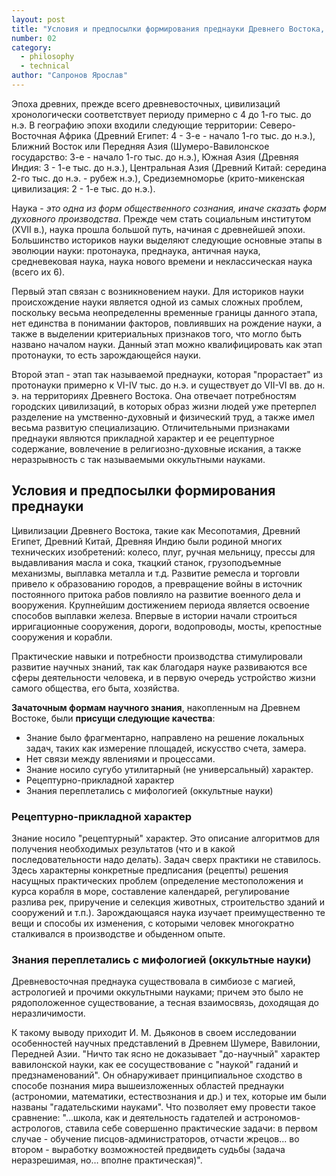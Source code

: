 ```yaml
---
layout: post
title: "Условия и предпосылки формирования преднауки Древнего Востока, ее рецептурно-прикладной характер; оккультные науки"
number: 02
category:
  - philosophy
  - technical
author: "Сапронов Ярослав"
---
```


Эпоха древних, прежде всего древневосточных, цивилизаций хронологически соответствует периоду примерно с 4 до 1-го тыс. до н.э. В географию эпохи входили следующие территории: Северо-Восточная Африка (Древний Египет: 4 - 3-е - начало 1-го тыс. до н.э.), Ближний Восток или Передняя Азия (Шумеро-Вавилонское государство: 3-е - начало 1-го тыс. до н.э.), Южная Азия (Древняя Индия: 3 - 1-е тыс. до н.э.), Центральная Азия (Древний Китай: середина 2-го тыс. до н.э. - рубеж н.э.), Средиземноморье (крито-микенская цивилизация: 2 - 1-е тыс. до н.э.).

Наука - *это одна из форм общественного сознания, иначе сказать форм духовного производства*. Прежде чем стать социальным институтом (XVII в.), наука прошла большой путь, начиная с древнейшей эпохи. Большинство историков науки выделяют следующие основные этапы в эволюции науки: протонаука, преднаука, античная наука, средневековая наука, наука нового времени и неклассическая наука (всего их 6).

Первый этап связан с возникновением науки. Для историков науки происхождение науки является одной из самых сложных проблем, поскольку весьма неопределенны временные границы данного этапа, нет единства в понимании факторов, повлиявших на рождение науки, а также в выделении критериальных признаков того, что могло быть названо началом науки. Данный этап можно квалифицировать как этап протонауки, то есть зарождающейся науки.

Второй этап - этап так называемой преднауки, которая "прорастает" из протонауки примерно к VI-IV тыс. до н.э. и существует до VII-VI вв. до н. э. на территориях Древнего Востока. Она отвечает потребностям городских цивилизаций, в которых образ жизни людей уже претерпел разделение на умственно-духовный и физический труд, а также имел весьма развитую специализацию. Отличительными признаками преднауки являются прикладной характер и ее рецептурное содержание, вовлечение в религиозно-духовные искания, а также неразрывность с так называемыми оккультными науками.

## Условия и предпосылки формирования преднауки
Цивилизации Древнего Востока, такие как Месопотамия, Древний Египет, Древний Китай, Древняя Индию были родиной многих технических изобретений: колесо, плуг, ручная мельницу, прессы для выдавливания масла и сока, ткацкий станок, грузоподъемные механизмы, выплавка металла и т.д. Развитие ремесла и торговли привело к образованию городов, а превращение войны в источник постоянного притока рабов повлияло на развитие военного дела и вооружения. Крупнейшим достижением периода является освоение способов выплавки железа. Впервые в истории начали строиться ирригационные сооружения, дороги, водопроводы, мосты, крепостные сооружения и корабли.

Практические навыки и потребности производства стимулировали развитие научных знаний, так как благодаря науке развиваются все сферы деятельности человека, и в первую очередь устройство жизни самого общества, его быта, хозяйства.

__Зачаточным формам научного знания__, накопленным на Древнем Востоке, были __присущи следующие качества__:
* Знание было фрагментарно, направлено на решение локальных задач, таких как измерение площадей, искусство счета, замера.
* Нет связи между явлениями и процессами.
* Знание носило сугубо утилитарный (не универсальный) характер.
* Рецептурно-прикладной характер
* Знания переплетались с мифологией (оккультные науки)

### Рецептурно-прикладной характер
Знание носило "рецептурный" характер. Это описание алгоритмов для получения необходимых результатов (что и в какой последовательности надо делать). Задач сверх практики не ставилось. Здесь характерны конкретные предписания (рецепты) решения насущных практических проблем (определение местоположения и курса корабля в море, составление календарей, регулирование разлива рек, приручение и селекция животных, строительство зданий и сооружений и т.п.). Зарождающаяся наука изучает преимущественно те вещи и способы их изменения, с которыми человек многократно сталкивался в производстве и обыденном опыте.

### Знания переплетались с мифологией (оккультные науки)
Древневосточная преднаука существовала в симбиозе с магией, астрологией и прочими оккультными науками; причем это было не рядоположенное существование, а тесная взаимосвязь, доходящая до неразличимости.

К такому выводу приходит И. М. Дьяконов в своем исследовании особенностей научных представлений в Древнем Шумере, Вавилонии, Передней Азии. "Ничто так ясно не доказывает "до-научный" характер вавилонской науки, как ее сосуществование с "наукой" гаданий и предзнаменований". Он обнаруживает принципиальное сходство в способе познания мира вышеизложенных областей преднауки (астрономии, математики, естествознания и др.) и тех, которые им были названы "гадательскими науками". Что позволяет ему провести такое сравнение: "...школа, как и деятельность гадателей и астрономов-астрологов, ставила себе совершенно практические задачи: в первом случае - обучение писцов-администраторов, отчасти жрецов... во втором - выработку возможностей предвидеть судьбы (задача неразрешимая, но… вполне практическая)".

